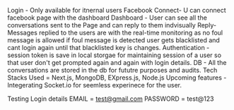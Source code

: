 Login - Only available for itnernal users
Facebook Connect- U can connect facebook page with the dashboard
Dashboard - User can see all the conversations sent to the Page and can reply to them indvisually 
Reply- Messages replied to the users are with the real-time monitoring as no foul message is allowed if foul message is detected user gets blacklisted and cant login again until that blacklisted key is changes.
Authentication - session token is save in local storgae for maintaining session of a user so that user don't get prompted again and again with login details.
DB - All the conversations are stored in the db for fututre purposes and audits.
Tech Stacks Used = Next.js, MongoDB, EXpress.js, Node.js
Upcoming features - Integerating Socket.io for seemless experinece for the user.


Testing Login details    EMAIL = test@gmail.com       PASSWORD = test@123
